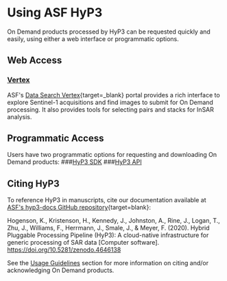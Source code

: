 # Using ASF HyP3

On Demand products processed by HyP3 can be requested quickly and easily, using either a web interface or programmatic options. 

## Web Access 
### [Vertex](using/vertex.md)
ASF's [Data Search Vertex](https://search.asf.alaska.edu/ "https://search.asf.alaska.edu/" ){target=_blank} portal provides a rich interface to explore Sentinel-1 acquisitions and find images to submit for On Demand processing. It also provides tools for selecting pairs and stacks for InSAR analysis.

## Programmatic Access
Users have two programmatic options for requesting and downloading On Demand products:
###[HyP3 SDK](using/sdk.md) 
###[HyP3 API](using/api.md)

## Citing HyP3

To reference HyP3 in manuscripts, cite our documentation available at [ASF's hyp3-docs GitHub repository](https://github.com/ASFHyP3/hyp3-docs "https://github.com/ASFHyP3/hyp3-docs" ){target=blank}:

Hogenson, K., Kristenson, H., Kennedy, J., Johnston, A., Rine, J., Logan, T., Zhu, J., Williams, F., Herrmann, J., Smale, J., & Meyer, F. (2020). Hybrid Pluggable Processing Pipeline (HyP3): A cloud-native infrastructure for generic processing of SAR data [Computer software]. https://doi.org/10.5281/zenodo.4646138

See the [Usage Guidelines](usage_guidelines.md) section for more information on citing and/or acknowledging On Demand products.
